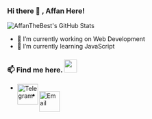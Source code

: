 ### Hi there 👋 , Affan Here!


![AffanTheBest's GitHub Stats](https://github-readme-stats.vercel.app/api?username=AffanTheBest&show_icons=true&count_private=true&title_color=333&icon_color=333&hide=["issues"])

<p align="left"> </p>


- 🔭 I’m currently working on Web Development
- 🌱 I’m currently learning JavaScript

### 📫 Find me here. <img src="https://media.giphy.com/media/WUlplcMpOCEmTGBtBW/giphy.gif" width="30"> 
* <a href="https://t.me/AffanTheBest"> <img align="left" width="48px" src="https://github.com/IMZihad21/IMZihad21/blob/master/TG_icon.svg" title="Telegram"/></a><br>
* <a href="mailto:siddiquiaffan201@gmail.com"> <img align="left" width="48px" src="https://img.icons8.com/nolan/64/email.png" title="Email"/> </a>
